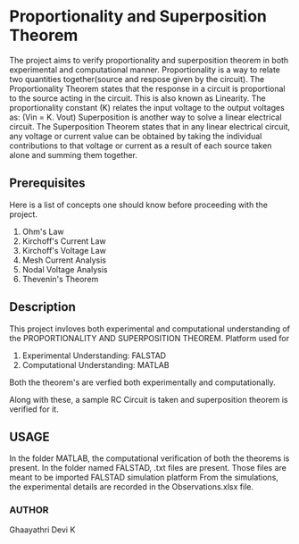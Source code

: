 # Proportionality and Superposition Theorem
The project aims to verify proportionality and superposition theorem in both experimental and computational manner.
Proportionality is a way to relate two quantities together(source and respose given by the circuit). 
The Proportionality Theorem states that the response in a circuit is proportional to the source acting 
in the circuit. This is also known as Linearity. The proportionality constant (K) relates the input 
voltage to the output voltages as: (Vin = K. Vout)
Superposition is another way to solve a linear electrical circuit. The Superposition Theorem 
states that in any linear electrical circuit, any voltage or current value can be obtained by taking 
the individual contributions to that voltage or current as a result of each source taken alone and 
summing them together.

## Prerequisites 
Here is a list of concepts one should know before proceeding with the project.
<ol>
  <li>Ohm's Law</li>
  <li>Kirchoff's Current Law</li>
  <li>Kirchoff's Voltage Law</li>
  <li>Mesh Current Analysis</li>
  <li>Nodal Voltage Analysis</li>
  <li>Thevenin's Theorem</li>
  </ol>

## Description
This project invloves both experimental and computational understanding of the PROPORTIONALITY AND SUPERPOSITION THEOREM.
Platform used for 
<ol>
  <li>Experimental Understanding: FALSTAD</li>
  <li>Computational Understanding: MATLAB</li>
  </ol>
  Both the theorem's are verfied both experimentally and computationally.
  
  Along with these, a sample RC Circuit is taken and superposition theorem is verified for it.
  
  ## USAGE
  In the folder MATLAB, the computational verification of both the theorems is present.
  In the folder named FALSTAD, .txt files are present. Those files are meant to be imported FALSTAD simulation platform
  From the simulations, the experimental details are recorded in the Observations.xlsx file.
  
### AUTHOR
Ghaayathri Devi K
